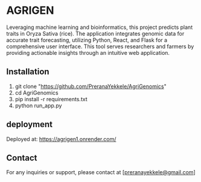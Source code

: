 # AGRIGEN 

Leveraging machine learning and bioinformatics, this project predicts plant traits in Oryza Sativa (rice). The application integrates genomic data for accurate trait forecasting, utilizing Python, React, and Flask for a comprehensive user interface. This tool serves researchers and farmers by providing actionable insights through an intuitive web application.

## Installation 
1. git clone "https://github.com/PreranaYekkele/AgriGenomics"
2. cd AgriGenomics
3. pip install -r requirements.txt
4. python run_app.py

## deployment 

Deployed at: https://agrigen1.onrender.com/

## Contact

For any inquiries or support, please contact at [preranayekkele@gmail.com]


